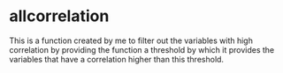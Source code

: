 # allcorrelation
This is a function created by me to filter out the variables with high correlation by providing the function a threshold by which it provides the variables that have a correlation higher than this threshold. 

